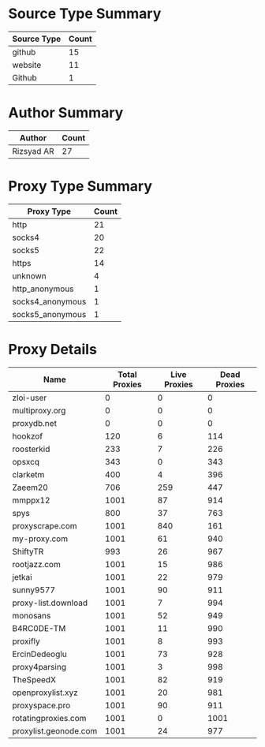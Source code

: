 # Source Type Summary

| Source Type | Count |
|-------------|-------|
| github | 15 |
| website | 11 |
| Github | 1 |


# Author Summary

| Author | Count |
|--------|-------|
| Rizsyad AR | 27 |


# Proxy Type Summary

| Proxy Type | Count |
|------------|-------|
| http | 21 |
| socks4 | 20 |
| socks5 | 22 |
| https | 14 |
| unknown | 4 |
| http_anonymous | 1 |
| socks4_anonymous | 1 |
| socks5_anonymous | 1 |


# Proxy Details

| Name | Total Proxies | Live Proxies | Dead Proxies |
|------|---------------|--------------|---------------|
| zloi-user | 0 | 0 | 0 |
| multiproxy.org | 0 | 0 | 0 |
| proxydb.net | 0 | 0 | 0 |
| hookzof | 120 | 6 | 114 |
| roosterkid | 233 | 7 | 226 |
| opsxcq | 343 | 0 | 343 |
| clarketm | 400 | 4 | 396 |
| Zaeem20 | 706 | 259 | 447 |
| mmppx12 | 1001 | 87 | 914 |
| spys | 800 | 37 | 763 |
| proxyscrape.com | 1001 | 840 | 161 |
| my-proxy.com | 1001 | 61 | 940 |
| ShiftyTR | 993 | 26 | 967 |
| rootjazz.com | 1001 | 15 | 986 |
| jetkai | 1001 | 22 | 979 |
| sunny9577 | 1001 | 90 | 911 |
| proxy-list.download | 1001 | 7 | 994 |
| monosans | 1001 | 52 | 949 |
| B4RC0DE-TM | 1001 | 11 | 990 |
| proxifly | 1001 | 8 | 993 |
| ErcinDedeoglu | 1001 | 73 | 928 |
| proxy4parsing | 1001 | 3 | 998 |
| TheSpeedX | 1001 | 82 | 919 |
| openproxylist.xyz | 1001 | 20 | 981 |
| proxyspace.pro | 1001 | 90 | 911 |
| rotatingproxies.com | 1001 | 0 | 1001 |
| proxylist.geonode.com | 1001 | 24 | 977 |
